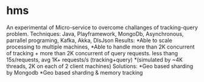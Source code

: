 # hms
An experimental of Micro-service to overcome challanges of tracking-query problem.
Techniques: Java, Playframework, MongoDb, Asynchronous, parrallel programing, Kafka, Akka, DlsJson
Results: 
  *Able to scale processing to multiple machines, 
  *Able to handle more than 2K concurrent of tracking + more than 2K concurrent of query requests. less thang 15s/requests, avg 1K+ requests/s (tracking+query) 
  *(simulated by ~4K threads, 2K on each of 2 client machines)
Solutions: 
  *Geo based sharding by Mongodb
  *Geo based sharding & memory tracking
